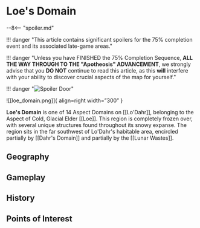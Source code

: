 # Loe's Domain

--8<-- "spoiler.md"

!!! danger "This article contains significant spoilers for the 75% completion event and its associated late-game areas."

!!! danger "Unless you have FINISHED the 75% Completion Sequence, **ALL THE WAY THROUGH TO THE "Apotheosis" ADVANCEMENT**, we strongly advise that you **DO NOT** continue to read this article, as this **will** interfere with your ability to discover crucial aspects of the map for yourself."

!!! danger "![Spoiler Door](/assets/img/spoiler_door.png)"

![[loe_domain.png]]{ align=right width=”300” }

**Loe's Domain** is one of 14 Aspect Domains on [[Lo'Dahr]], belonging to the Aspect of Cold, Glacial Elder [[Loe]]. This region is completely frozen over, with several unique structures found throughout its snowy expanse. The region sits in the far southwest of Lo'Dahr's habitable area, encircled partially by [[Dahr's Domain]] and partially by the [[Lunar Wastes]].

## Geography

## Gameplay

## History

## Points of Interest
